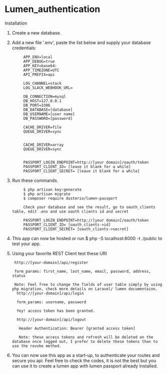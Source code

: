 # Lumen_authentication

Installation

1. Create a new database.
2. Add a new file '.env', paste the list below and supply your database credentials:

            APP_ENV=local
            APP_DEBUG=true
            APP_KEY=base64:
            APP_TIMEZONE=UTC
            API_PREFIX=api

            LOG_CHANNEL=stack
            LOG_SLACK_WEBHOOK_URL=

            DB_CONNECTION=mysql
            DB_HOST=127.0.0.1
            DB_PORT=3306
            DB_DATABASE=[database]
            DB_USERNAME=[user name]
            DB_PASSWORD=[password]

            CACHE_DRIVER=file
            QUEUE_DRIVER=sync


            CACHE_DRIVER=array
            QUEUE_DRIVER=sync


            PASSPORT_LOGIN_ENDPOINT=http://[your domain]/oauth/token
            PASSPORT_CLIENT_ID= [leave it blank for a while]
            PASSPORT_CLIENT_SECRET= [leave it blank for a while]


2. Run these commands.

            $ php artisan key:generate
            $ php artisan migrate
            $ composer require dusterio/lumen-passport
            
            Check your database and see the result, go to oauth_clients table, edit .env and use oauth clients id and secret

            PASSPORT_LOGIN_ENDPOINT=http://[your domain]/oauth/token
            PASSPORT_CLIENT_ID= [oauth_clients->id]
            PASSPORT_CLIENT_SECRET= [oauth_clients->secret]

3.  This app can now be hosted or  run $ php -S localhost:8000 -t ./public to test your app.


4. Using your favorite REST Client test these URI

        http://[your-domain]/api/register
        
        form_params: first_name, last_name, email, password, address, status
        
        Note: Feel free to change the fields of user table simply by using php migration, check more details on Laravel/ lumen documentaion.
         http://[your-domain]/api/login
    
         form_params: username, password
         
         Yey! access token has been granted.
         
         http://[your-domain]/api/logout
    
          Header Authentication: Bearer [granted access token]
    
          Note: these access tokens and refresh will be deleted on the database once logged out, I prefer to delete these tokens than to use the revoke method.
        
 5. You can now use this app as a start-up, to authenticate your routes and secure you api. Feel free to check the codes, it is not          the best but you can use it to create a lumen app with lumen passport already installed.
    

        
